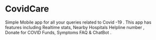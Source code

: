 # CovidCare

Simple Mobile app for all your queries  related to Covid -19 . This app has features including Realtime stats, Nearby Hospitals Helpline number , Donate for COVID Funds, Symptoms FAQ & ChatBot .


